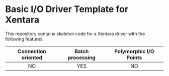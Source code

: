 # Basic I/O Driver Template for Xentara
This repository contains skeleton code for a Xentara driver with the following features:

Connection oriented | Batch processing | Polymorphic I/O Points
:-----------------: | :--------------: | :--------------------:
NO                  | YES              | NO
